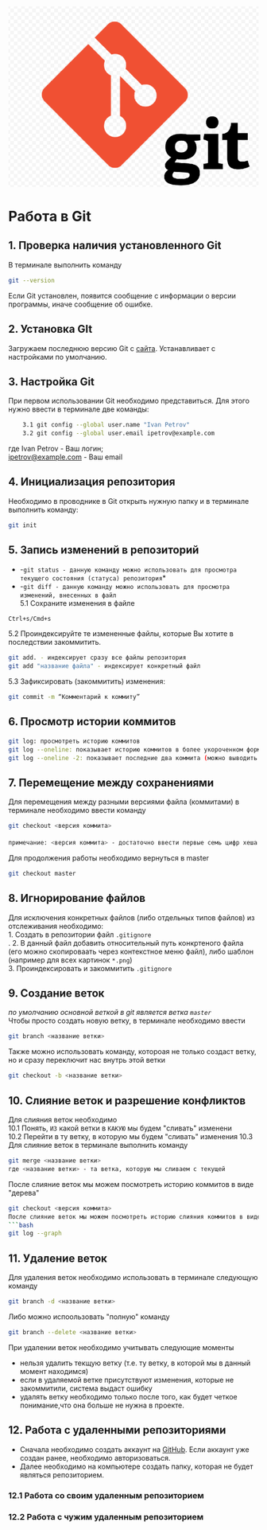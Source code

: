 ![logo](Git_logo.png)
# Работа в Git
## 1. Проверка наличия установленного Git
В терминале выполнить команду 
```bash
git --version
``` 
Если Git установлен, появится сообщение с информации о версии программы, иначе сообщение об ошибке.
## 2. Установка GIt 
Загружаем последнюю версию Git с [сайта](https://git-scm.com/downloads). Устанавливает с настройками по умолчанию.
## 3. Настройка Git
При первом использовании Git необходимо представиться. Для этого нужно ввести в терминале две команды:<br>
```bash
    3.1 git config --global user.name "Ivan Petrov"
    3.2 git config --global user.email ipetrov@example.com
```
где Ivan Petrov - Ваш логин;<br>
ipetrov@example.com - Ваш email
## 4. Инициализация репозитория 
 Необходимо в проводнике в Git открыть нужную папку и в терминале выполнить команду: 
 ```bash 
 git init
 ```
## 5. Запись изменений в репозиторий
* -`git status - данную команду можно использовать для просмотра текущего состояния (статуса) репозитория`*<br>
* -`git diff - данную команду можно использовать для просмотра изменений, внесенных в файл`<br>
5.1 Сохраните изменения в файле 
```bash
Ctrl+s/Cmd+s
``````
5.2 Проиндексируйте те измененные файлы, которые Вы хотите в последствии закоммитить.
```bash
git add. - индексирует сразу все файлы репозитория
git add "название файла" - индексирует конкретный файл
``````
5.3 Зафиксировать (закоммитить) изменения: 
```bash
git commit -m “Комментарий к коммиту”
```
## 6. Просмотр истории коммитов
``` bash
git log: просмотреть историю коммитов
git log --oneline: показывает историю коммитов в более укороченном формате: по каждому коммиту показывается укороченный индекс, название ветки и комментарий к коммиту
git log --oneline -2: показывает последние два коммита (можно выводить то число коммитов, которое надо отображать)
```
## 7. Перемещение между сохранениями 
Для перемещения между разными версиями файла (коммитами) в терминале необходимо ввести команду 
```bash
git checkout <версия коммита>

примечание: <версия коммита> - достаточно ввести первые семь цифр хеша
```
Для продолжения работы необходимо вернуться в  master
```bash
git checkout master
```
## 8. Игнорирование файлов
Для исключения конкретных файлов (либо отдельных типов файлов) из отслеживания необходимо:<br>
    1. Создать в репозитории файл `.gitignore`<br>.
    2. В данный файл добавить относительный путь конкртеного файла (его можно скопироваать через контекстное меню файл), либо шаблон (например для всех картинок `*.png`)<br>
    3. Проиндексировать и закоммитить `.gitignore`
## 9. Создание веток
*по умолчанию основной веткой в git является ветка `master`*<br>
Чтобы просто создать новую ветку, в терминале необходимо ввести 
```bash
git branch <название ветки>
```
Также можно использовать команду, котороая не только создаст ветку, но и сразу переключит нас внутрь этой ветки
```bash
git checkout -b <название ветки> 
```
## 10. Слияние веток и разрешение конфликтов
Для слияния веток необходимо<br>
10.1 Понять, `ИЗ` какой ветки в `КАКУЮ` мы будем "сливать" изменени<br>
10.2 Перейти в ту ветку, в которую мы будем "сливать" изменения
10.3 Для слияние веток в терминале выполнить команду
``` bash
git merge <название ветки> 
где <название ветки> - та ветка, которую мы сливаем с текущей
```
После слияние веток мы можем посмотреть историю коммитов в виде "дерева"
```bash
git checkout <версия коммита>
После слияние веток мы можем посмотреть историю слияния коммитов в виде "дерева"
```bash
git log --graph
```
## 11. Удаление веток
Для удаления веток необходимо использовать в терминале следующую команду
```bash
git branch -d <название ветки>
```
Либо можно испоользовать "полную" команду
```bash
git branch --delete <название ветки>
```
При удалении веток необходимо учитывать следующие моменты <br>
* нельзя удалить текщую ветку (т.е. ту ветку, в которой мы в данный момент находимся)
* если в удаляемой ветке присутствуют изменения, которые не закоммитили, система выдаст ошибку
* удалять ветку необходимо только после того, как будет четкое понимание,что она больше не нужна в проекте.
## 12. Работа с удаленными репозиториями
* Сначала необходимо создать аккаунт на [GitHub](https://github.com). Если аккаунт уже создан ранее, необходимо авторизоваться.
* Далее необходимо на компьютере создать папку, которая не будет являться репозиторием.
### 12.1 Работа со своим удаленным репозиторием
### 12.2 Работа с чужим удаленным репозиторием